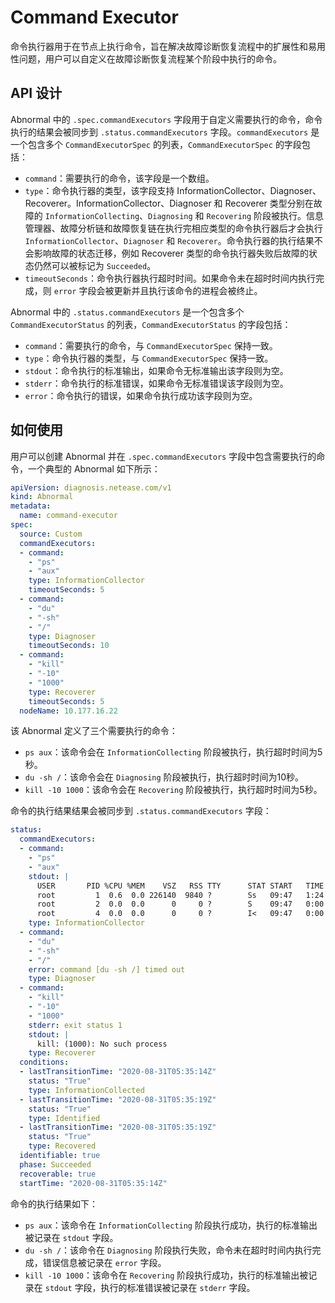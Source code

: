 # Command Executor

命令执行器用于在节点上执行命令，旨在解决故障诊断恢复流程中的扩展性和易用性问题，用户可以自定义在故障诊断恢复流程某个阶段中执行的命令。

## API 设计

Abnormal 中的 `.spec.commandExecutors` 字段用于自定义需要执行的命令，命令执行的结果会被同步到 `.status.commandExecutors` 字段。`commandExecutors` 是一个包含多个 `CommandExecutorSpec` 的列表，`CommandExecutorSpec` 的字段包括：

* `command`：需要执行的命令，该字段是一个数组。
* `type`：命令执行器的类型，该字段支持 InformationCollector、Diagnoser、Recoverer。InformationCollector、Diagnoser 和 Recoverer 类型分别在故障的 `InformationCollecting`、`Diagnosing` 和 `Recovering` 阶段被执行。信息管理器、故障分析链和故障恢复链在执行完相应类型的命令执行器后才会执行 `InformationCollector`、`Diagnoser` 和 `Recoverer`。命令执行器的执行结果不会影响故障的状态迁移，例如 Recoverer 类型的命令执行器失败后故障的状态仍然可以被标记为 `Succeeded`。
* `timeoutSeconds`：命令执行器执行超时时间。如果命令未在超时时间内执行完成，则 `error` 字段会被更新并且执行该命令的进程会被终止。

Abnormal 中的 `.status.commandExecutors` 是一个包含多个 `CommandExecutorStatus` 的列表，`CommandExecutorStatus` 的字段包括：

* `command`：需要执行的命令，与 `CommandExecutorSpec` 保持一致。
* `type`：命令执行器的类型，与 `CommandExecutorSpec` 保持一致。
* `stdout`：命令执行的标准输出，如果命令无标准输出该字段则为空。
* `stderr`：命令执行的标准错误，如果命令无标准错误该字段则为空。
* `error`：命令执行的错误，如果命令执行成功该字段则为空。

## 如何使用

用户可以创建 Abnormal 并在 `.spec.commandExecutors` 字段中包含需要执行的命令，一个典型的 Abnormal 如下所示：

```yaml
apiVersion: diagnosis.netease.com/v1
kind: Abnormal
metadata:
  name: command-executor
spec:
  source: Custom
  commandExecutors:
  - command:
    - "ps"
    - "aux"
    type: InformationCollector
    timeoutSeconds: 5
  - command:
    - "du"
    - "-sh"
    - "/"
    type: Diagnoser
    timeoutSeconds: 10
  - command:
    - "kill"
    - "-10"
    - "1000"
    type: Recoverer
    timeoutSeconds: 5
  nodeName: 10.177.16.22
```

该 Abnormal 定义了三个需要执行的命令：

* `ps aux`：该命令会在 `InformationCollecting` 阶段被执行，执行超时时间为5秒。
* `du -sh /`：该命令会在 `Diagnosing` 阶段被执行，执行超时时间为10秒。
* `kill -10 1000`：该命令会在 `Recovering` 阶段被执行，执行超时时间为5秒。

命令的执行结果结果会被同步到 `.status.commandExecutors` 字段：

```yaml
status:
  commandExecutors:
  - command:
    - "ps"
    - "aux"
    stdout: |
      USER       PID %CPU %MEM    VSZ   RSS TTY      STAT START   TIME COMMAND
      root         1  0.6  0.0 226140  9840 ?        Ss   09:47   1:24 /sbin/init splash
      root         2  0.0  0.0      0     0 ?        S    09:47   0:00 [kthreadd]
      root         4  0.0  0.0      0     0 ?        I<   09:47   0:00 [kworker/0:0H]
    type: InformationCollector
  - command:
    - "du"
    - "-sh"
    - "/"
    error: command [du -sh /] timed out
    type: Diagnoser
  - command:
    - "kill"
    - "-10"
    - "1000"
    stderr: exit status 1
    stdout: |
      kill: (1000): No such process
    type: Recoverer
  conditions:
  - lastTransitionTime: "2020-08-31T05:35:14Z"
    status: "True"
    type: InformationCollected
  - lastTransitionTime: "2020-08-31T05:35:19Z"
    status: "True"
    type: Identified
  - lastTransitionTime: "2020-08-31T05:35:19Z"
    status: "True"
    type: Recovered
  identifiable: true
  phase: Succeeded
  recoverable: true
  startTime: "2020-08-31T05:35:14Z"
```

命令的执行结果如下：

* `ps aux`：该命令在 `InformationCollecting` 阶段执行成功，执行的标准输出被记录在 `stdout` 字段。
* `du -sh /`：该命令在 `Diagnosing` 阶段执行失败，命令未在超时时间内执行完成，错误信息被记录在 `error` 字段。
* `kill -10 1000`：该命令在 `Recovering` 阶段执行成功，执行的标准输出被记录在 `stdout` 字段，执行的标准错误被记录在 `stderr` 字段。
